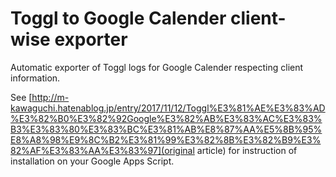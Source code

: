 # Toggl to Google Calender client-wise exporter

Automatic exporter of Toggl logs for Google Calender respecting client information.

See [http://m-kawaguchi.hatenablog.jp/entry/2017/11/12/Toggl%E3%81%AE%E3%83%AD%E3%82%B0%E3%82%92Google%E3%82%AB%E3%83%AC%E3%83%B3%E3%83%80%E3%83%BC%E3%81%AB%E8%87%AA%E5%8B%95%E8%A8%98%E9%8C%B2%E3%81%99%E3%82%8B%E3%82%B9%E3%82%AF%E3%83%AA%E3%83%97](original article) for instruction of installation on your Google Apps Script.


